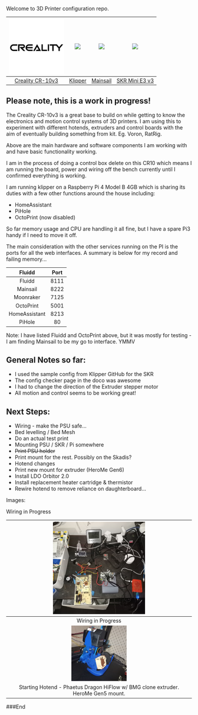 Welcome to 3D Printer configuration repo. 


| <img src="https://github.com/CarloCamacho/klipper_config/blob/master/images/creality.png" width="150">| <img src="https://www.klipper3d.org/img/klipper-logo.png" width="150">  | <img src="https://raw.githubusercontent.com/mainsail-crew/docs/master/assets/img/logo.png" width="150">   |  <img src="https://avatars.githubusercontent.com/u/38851044?v=4" width="150">
| :------------:| :------------: | :------------: | :------------: |
| [Creality CR-10v3](https://www.creality3dofficial.com/products/creality-cr-10-v3-3d-printer-with-genuine-e3d-direct-drive-extruder-2020-latest-version "Creality CR-10v3")| [Klipper](https://www.klipper3d.org "Klipper")  | [Mainsail](https://docs.mainsail.xyz/ "Mainsail")  | [SKR Mini E3 v3](https://www.biqu.equipment/products/bigtreetech-skr-mini-e3-v2-0-32-bit-control-board-for-ender-3 "SKR Mini E3 v3")  |

## Please note, this is a work in progress! 

The Creality CR-10v3 is a great base to build on while getting to know the electronics and motion control systems of 3D printers.  I am using this to experiment with different hotends, extruders and control boards with the aim of eventually building something from kit. Eg. Voron, RatRig. 

Above are the main hardware and software components I am working with and have basic functionality working. 

I am in the process of doing a control box delete on this CR10 which means I am running the board, power and wiring off the bench currently until I confirmed everything is working.

I am running klipper on a Raspberry Pi 4 Model B 4GB which is sharing its duties with a few other functions around the house including:
- HomeAssistant
- PiHole
- OctoPrint (now disabled)

So far memory usage and CPU are handling it all fine, but I have a spare Pi3 handy if I need to move it off. 

The main consideration with the other services running on the PI is the ports for all the web interfaces. A summary is below for my record and failing memory...

| Fluidd  | Port  |
| :------------: | :------------: |
| Fluidd  | 8111  |
| Mainsail  | 8222  |
| Moonraker  | 7125  |
| OctoPrint |  5001  |
| HomeAssistant  | 8213  |
| PiHole  | 80  |

Note: I have listed Fluidd and OctoPrint above, but it was mostly for testing - I am finding Mainsail to be my go to interface.  YMMV

## General Notes so far:
- I used the sample config from Klipper GitHub for the SKR
- The config checker page in the doco was awesome
- I had to change the direction of the Extruder stepper motor
- All motion and control seems to be working great! 

## Next Steps:
- Wiring - make the PSU safe...
- Bed levelling / Bed Mesh
- Do an actual test print
- Mounting PSU / SKR / Pi somewhere
 - ~~Print PSU holder~~
 - Print mount for the rest. Possibly on the Skadis?
- Hotend changes
 - Print new mount for extruder (HeroMe Gen6)
 - Install LDO Orbitor 2.0
 - Install replacement heater cartridge & thermistor
 - Rewire hotend to remove reliance on daughterboard...


 Images:

Wiring in Progress




| <img src="https://github.com/CarloCamacho/klipper_config/blob/master/images/wiring.jpg" width="250">  |
| :------------: |
| Wiring in Progress  |
| <img src="https://github.com/CarloCamacho/klipper_config/blob/master/images/BMGHotend.jpg" width="150">  |
| Starting Hotend - Phaetus Dragon HiFlow w/ BMG clone extruder.   HeroMe Gen5 mount.  |


###End